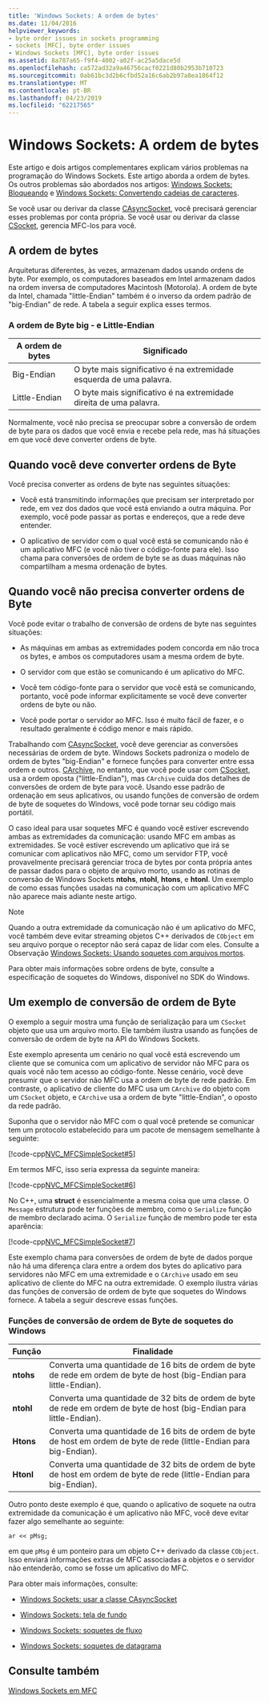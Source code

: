 ```yaml
---
title: 'Windows Sockets: A ordem de bytes'
ms.date: 11/04/2016
helpviewer_keywords:
- byte order issues in sockets programming
- sockets [MFC], byte order issues
- Windows Sockets [MFC], byte order issues
ms.assetid: 8a787a65-f9f4-4002-a02f-ac25a5dace5d
ms.openlocfilehash: ca572ad32a9a46756cacf0221d80b2953b710723
ms.sourcegitcommit: 0ab61bc3d2b6cfbd52a16c6ab2b97a8ea1864f12
ms.translationtype: MT
ms.contentlocale: pt-BR
ms.lasthandoff: 04/23/2019
ms.locfileid: "62217565"
---
```

# <a name="windows-sockets-byte-ordering"></a>Windows Sockets: A ordem de bytes

Este artigo e dois artigos complementares explicam vários problemas na programação do Windows Sockets. Este artigo aborda a ordem de bytes. Os outros problemas são abordados nos artigos: [Windows Sockets: Bloqueando](../mfc/windows-sockets-blocking.md) e [Windows Sockets: Convertendo cadeias de caracteres](../mfc/windows-sockets-converting-strings.md).

Se você usar ou derivar da classe [CAsyncSocket](../mfc/reference/casyncsocket-class.md), você precisará gerenciar esses problemas por conta própria. Se você usar ou derivar da classe [CSocket](../mfc/reference/csocket-class.md), gerencia MFC-los para você.

## <a name="byte-ordering"></a>A ordem de bytes

Arquiteturas diferentes, às vezes, armazenam dados usando ordens de byte. Por exemplo, os computadores baseados em Intel armazenam dados na ordem inversa de computadores Macintosh (Motorola). A ordem de byte da Intel, chamada "little-Endian" também é o inverso da ordem padrão de "big-Endian" de rede. A tabela a seguir explica esses termos.

### <a name="big--and-little-endian-byte-ordering"></a>A ordem de Byte big - e Little-Endian

|A ordem de bytes|Significado|
|-------------------|-------------|
|Big-Endian|O byte mais significativo é na extremidade esquerda de uma palavra.|
|Little-Endian|O byte mais significativo é na extremidade direita de uma palavra.|

Normalmente, você não precisa se preocupar sobre a conversão de ordem de byte para os dados que você envia e recebe pela rede, mas há situações em que você deve converter ordens de byte.

## <a name="when-you-must-convert-byte-orders"></a>Quando você deve converter ordens de Byte

Você precisa converter as ordens de byte nas seguintes situações:

- Você está transmitindo informações que precisam ser interpretado por rede, em vez dos dados que você está enviando a outra máquina. Por exemplo, você pode passar as portas e endereços, que a rede deve entender.

- O aplicativo de servidor com o qual você está se comunicando não é um aplicativo MFC (e você não tiver o código-fonte para ele). Isso chama para conversões de ordem de byte se as duas máquinas não compartilham a mesma ordenação de bytes.

## <a name="when-you-do-not-have-to-convert-byte-orders"></a>Quando você não precisa converter ordens de Byte

Você pode evitar o trabalho de conversão de ordens de byte nas seguintes situações:

- As máquinas em ambas as extremidades podem concorda em não troca os bytes, e ambos os computadores usam a mesma ordem de byte.

- O servidor com que estão se comunicando é um aplicativo do MFC.

- Você tem código-fonte para o servidor que você está se comunicando, portanto, você pode informar explicitamente se você deve converter ordens de byte ou não.

- Você pode portar o servidor ao MFC. Isso é muito fácil de fazer, e o resultado geralmente é código menor e mais rápido.

Trabalhando com [CAsyncSocket](../mfc/reference/casyncsocket-class.md), você deve gerenciar as conversões necessárias de ordem de byte. Windows Sockets padroniza o modelo de ordem de bytes "big-Endian" e fornece funções para converter entre essa ordem e outros. [CArchive](../mfc/reference/carchive-class.md), no entanto, que você pode usar com [CSocket](../mfc/reference/csocket-class.md), usa a ordem oposta ("little-Endian"), mas `CArchive` cuida dos detalhes de conversões de ordem de byte para você. Usando esse padrão de ordenação em seus aplicativos, ou usando funções de conversão de ordem de byte de soquetes do Windows, você pode tornar seu código mais portátil.

O caso ideal para usar soquetes MFC é quando você estiver escrevendo ambas as extremidades da comunicação: usando MFC em ambas as extremidades. Se você estiver escrevendo um aplicativo que irá se comunicar com aplicativos não MFC, como um servidor FTP, você provavelmente precisará gerenciar troca de bytes por conta própria antes de passar dados para o objeto de arquivo morto, usando as rotinas de conversão de Windows Sockets **ntohs**, **ntohl**, **htons**, e **htonl**. Um exemplo de como essas funções usadas na comunicação com um aplicativo MFC não aparece mais adiante neste artigo.

> [!NOTE]
>  Quando a outra extremidade da comunicação não é um aplicativo do MFC, você também deve evitar streaming objetos C++ derivados de `CObject` em seu arquivo porque o receptor não será capaz de lidar com eles. Consulte a Observação [Windows Sockets: Usando soquetes com arquivos mortos](../mfc/windows-sockets-using-sockets-with-archives.md).

Para obter mais informações sobre ordens de byte, consulte a especificação de soquetes do Windows, disponível no SDK do Windows.

## <a name="a-byte-order-conversion-example"></a>Um exemplo de conversão de ordem de Byte

O exemplo a seguir mostra uma função de serialização para um `CSocket` objeto que usa um arquivo morto. Ele também ilustra usando as funções de conversão de ordem de byte na API do Windows Sockets.

Este exemplo apresenta um cenário no qual você está escrevendo um cliente que se comunica com um aplicativo de servidor não MFC para os quais você não tem acesso ao código-fonte. Nesse cenário, você deve presumir que o servidor não MFC usa a ordem de byte de rede padrão. Em contraste, o aplicativo de cliente do MFC usa um `CArchive` do objeto com um `CSocket` objeto, e `CArchive` usa a ordem de byte "little-Endian", o oposto da rede padrão.

Suponha que o servidor não MFC com o qual você pretende se comunicar tem um protocolo estabelecido para um pacote de mensagem semelhante à seguinte:

[!code-cpp[NVC_MFCSimpleSocket#5](../mfc/codesnippet/cpp/windows-sockets-byte-ordering_1.cpp)]

Em termos MFC, isso seria expressa da seguinte maneira:

[!code-cpp[NVC_MFCSimpleSocket#6](../mfc/codesnippet/cpp/windows-sockets-byte-ordering_2.cpp)]

No C++, uma **struct** é essencialmente a mesma coisa que uma classe. O `Message` estrutura pode ter funções de membro, como o `Serialize` função de membro declarado acima. O `Serialize` função de membro pode ter esta aparência:

[!code-cpp[NVC_MFCSimpleSocket#7](../mfc/codesnippet/cpp/windows-sockets-byte-ordering_3.cpp)]

Este exemplo chama para conversões de ordem de byte de dados porque não há uma diferença clara entre a ordem dos bytes do aplicativo para servidores não MFC em uma extremidade e o `CArchive` usado em seu aplicativo de cliente do MFC na outra extremidade. O exemplo ilustra várias das funções de conversão de ordem de byte que soquetes do Windows fornece. A tabela a seguir descreve essas funções.

### <a name="windows-sockets-byte-order-conversion-functions"></a>Funções de conversão de ordem de Byte de soquetes do Windows

|Função|Finalidade|
|--------------|-------------|
|**ntohs**|Converta uma quantidade de 16 bits de ordem de byte de rede em ordem de byte de host (big-Endian para little-Endian).|
|**ntohl**|Converta uma quantidade de 32 bits de ordem de byte de rede em ordem de byte de host (big-Endian para little-Endian).|
|**Htons**|Converta uma quantidade de 16 bits de ordem de byte de host em ordem de byte de rede (little-Endian para big-Endian).|
|**Htonl**|Converta uma quantidade de 32 bits de ordem de byte de host em ordem de byte de rede (little-Endian para big-Endian).|

Outro ponto deste exemplo é que, quando o aplicativo de soquete na outra extremidade da comunicação é um aplicativo não MFC, você deve evitar fazer algo semelhante ao seguinte:

`ar << pMsg;`

em que `pMsg` é um ponteiro para um objeto C++ derivado da classe `CObject`. Isso enviará informações extras de MFC associadas a objetos e o servidor não entenderão, como se fosse um aplicativo do MFC.

Para obter mais informações, consulte:

- [Windows Sockets: usar a classe CAsyncSocket](../mfc/windows-sockets-using-class-casyncsocket.md)

- [Windows Sockets: tela de fundo](../mfc/windows-sockets-background.md)

- [Windows Sockets: soquetes de fluxo](../mfc/windows-sockets-stream-sockets.md)

- [Windows Sockets: soquetes de datagrama](../mfc/windows-sockets-datagram-sockets.md)

## <a name="see-also"></a>Consulte também

[Windows Sockets em MFC](../mfc/windows-sockets-in-mfc.md)
